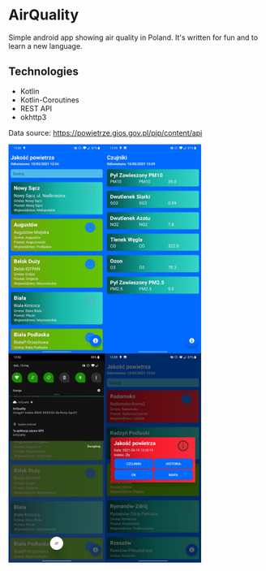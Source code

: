 # AirQuality
Simple android app showing air quality in Poland. It's written for fun and to learn a new language.

## Technologies

* Kotlin
* Kotlin-Coroutines
* REST API
* okhttp3

Data source: https://powietrze.gios.gov.pl/pjp/content/api

<img align="left" src="https://github.com/sebastiansiedlarz409/AirQuality/blob/master/ScreenShots/screenshot1.jpg" width=190><img align="left" src="https://github.com/sebastiansiedlarz409/AirQuality/blob/master/ScreenShots/screenshot2.jpg" width=190>
<br>
<img align="left" src="https://github.com/sebastiansiedlarz409/AirQuality/blob/master/ScreenShots/screenshot3.jpg" width=190><img align="left" src="https://github.com/sebastiansiedlarz409/AirQuality/blob/master/ScreenShots/screenshot4.jpg" width=190>
